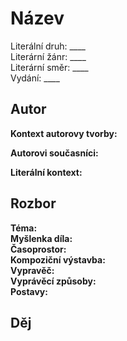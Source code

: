 # Název

Literální druh: ____\
Literární žánr: ____\
Literární směr: ____\
Vydání: ____

## Autor


**Kontext autorovy tvorby:**

**Autorovi současníci:**

**Literální kontext:**


## Rozbor

**Téma:**  \
**Myšlenka díla:**  \
**Časoprostor:** \
**Kompoziční výstavba:** \
**Vypravěč:**  \
**Vyprávěcí způsoby:**  \
**Postavy:**

## Děj
